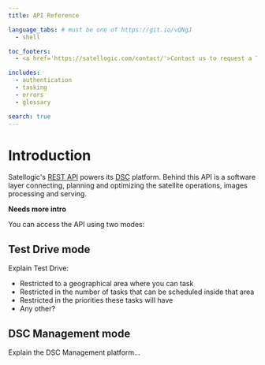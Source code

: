 ```yaml
---
title: API Reference

language_tabs: # must be one of https://git.io/vQNgJ
  - shell

toc_footers:
  - <a href='https://satellogic.com/contact/'>Contact us to request a Test Drive</a>

includes:
  - authentication
  - tasking
  - errors
  - glossary

search: true
---
```


# Introduction

Satellogic's [REST API](#rest-api) powers its [DSC](#dsc) platform. Behind this API is a software layer connecting, 
planning and optimizing the satellite operations, images processing and serving.

**Needs more intro**

You can access the API using two modes: 

## Test Drive mode

Explain Test Drive: 

* Restricted to a geographical area where you can task
* Restricted in the number of tasks that can be scheduled inside that area
* Restricted in the priorities these tasks will have
* Any other?

## DSC Management mode

Explain the DSC Management platform... 





